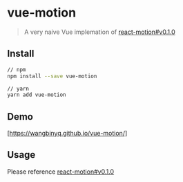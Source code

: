 # vue-motion

> A very naive Vue implemation of [react-motion#v0.1.0](https://github.com/chenglou/react-motion/tree/v0.1.0)

## Install

``` bash
// npm
npm install --save vue-motion

// yarn
yarn add vue-motion
```

## Demo
[https://wangbinyq.github.io/vue-motion/]

## Usage

Please reference [react-motion#v0.1.0](https://github.com/chenglou/react-motion/tree/v0.1.0)
